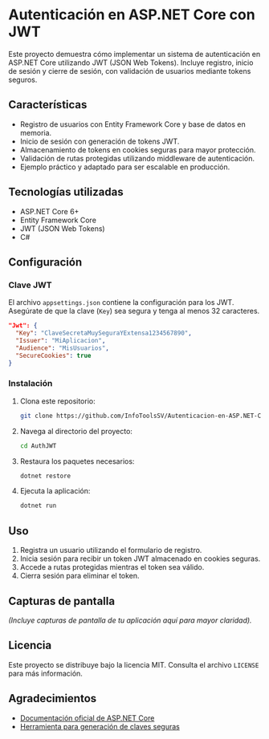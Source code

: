 # Autenticación en ASP.NET Core con JWT

Este proyecto demuestra cómo implementar un sistema de autenticación en ASP.NET Core utilizando JWT (JSON Web Tokens). Incluye registro, inicio de sesión y cierre de sesión, con validación de usuarios mediante tokens seguros.

## Características

- Registro de usuarios con Entity Framework Core y base de datos en memoria.
- Inicio de sesión con generación de tokens JWT.
- Almacenamiento de tokens en cookies seguras para mayor protección.
- Validación de rutas protegidas utilizando middleware de autenticación.
- Ejemplo práctico y adaptado para ser escalable en producción.

## Tecnologías utilizadas

- ASP.NET Core 6+
- Entity Framework Core
- JWT (JSON Web Tokens)
- C#

## Configuración

### Clave JWT

El archivo `appsettings.json` contiene la configuración para los JWT. Asegúrate de que la clave (`Key`) sea segura y tenga al menos 32 caracteres.

```json
"Jwt": {
  "Key": "ClaveSecretaMuySeguraYExtensa1234567890",
  "Issuer": "MiAplicacion",
  "Audience": "MisUsuarios",
  "SecureCookies": true
}
```

### Instalación

1. Clona este repositorio:  
   ```bash
   git clone https://github.com/InfoToolsSV/Autenticacion-en-ASP.NET-Core-con-JWT.git
   ```
2. Navega al directorio del proyecto:  
   ```bash
   cd AuthJWT
   ```
3. Restaura los paquetes necesarios:  
   ```bash
   dotnet restore
   ```
4. Ejecuta la aplicación:  
   ```bash
   dotnet run
   ```

## Uso

1. Registra un usuario utilizando el formulario de registro.  
2. Inicia sesión para recibir un token JWT almacenado en cookies seguras.  
3. Accede a rutas protegidas mientras el token sea válido.  
4. Cierra sesión para eliminar el token.

## Capturas de pantalla

*(Incluye capturas de pantalla de tu aplicación aquí para mayor claridad).*

## Licencia

Este proyecto se distribuye bajo la licencia MIT. Consulta el archivo `LICENSE` para más información.

## Agradecimientos

- [Documentación oficial de ASP.NET Core](https://learn.microsoft.com/en-us/aspnet/core)
- [Herramienta para generación de claves seguras](https://passwordsgenerator.net/)
